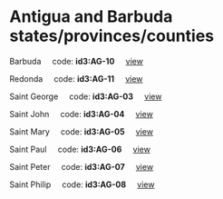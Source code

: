 # Antigua and Barbuda states/provinces/counties
Barbuda&nbsp;&nbsp;&nbsp;&nbsp;&nbsp;code: **id3:AG-10**&nbsp;&nbsp;&nbsp;&nbsp;&nbsp;[view](../export/geojson/medium/id3/ag/10.geojson)&nbsp;&nbsp;&nbsp;&nbsp;&nbsp;


Redonda&nbsp;&nbsp;&nbsp;&nbsp;&nbsp;code: **id3:AG-11**&nbsp;&nbsp;&nbsp;&nbsp;&nbsp;[view](../export/geojson/medium/id3/ag/11.geojson)&nbsp;&nbsp;&nbsp;&nbsp;&nbsp;


Saint George&nbsp;&nbsp;&nbsp;&nbsp;&nbsp;code: **id3:AG-03**&nbsp;&nbsp;&nbsp;&nbsp;&nbsp;[view](../export/geojson/medium/id3/ag/03.geojson)&nbsp;&nbsp;&nbsp;&nbsp;&nbsp;


Saint John&nbsp;&nbsp;&nbsp;&nbsp;&nbsp;code: **id3:AG-04**&nbsp;&nbsp;&nbsp;&nbsp;&nbsp;[view](../export/geojson/medium/id3/ag/04.geojson)&nbsp;&nbsp;&nbsp;&nbsp;&nbsp;


Saint Mary&nbsp;&nbsp;&nbsp;&nbsp;&nbsp;code: **id3:AG-05**&nbsp;&nbsp;&nbsp;&nbsp;&nbsp;[view](../export/geojson/medium/id3/ag/05.geojson)&nbsp;&nbsp;&nbsp;&nbsp;&nbsp;


Saint Paul&nbsp;&nbsp;&nbsp;&nbsp;&nbsp;code: **id3:AG-06**&nbsp;&nbsp;&nbsp;&nbsp;&nbsp;[view](../export/geojson/medium/id3/ag/06.geojson)&nbsp;&nbsp;&nbsp;&nbsp;&nbsp;


Saint Peter&nbsp;&nbsp;&nbsp;&nbsp;&nbsp;code: **id3:AG-07**&nbsp;&nbsp;&nbsp;&nbsp;&nbsp;[view](../export/geojson/medium/id3/ag/07.geojson)&nbsp;&nbsp;&nbsp;&nbsp;&nbsp;


Saint Philip&nbsp;&nbsp;&nbsp;&nbsp;&nbsp;code: **id3:AG-08**&nbsp;&nbsp;&nbsp;&nbsp;&nbsp;[view](../export/geojson/medium/id3/ag/08.geojson)&nbsp;&nbsp;&nbsp;&nbsp;&nbsp;

